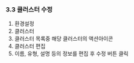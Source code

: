 ### 3.3 클러스터 수정

1. 환경설정
2. 클러스터
3. 클러스터 목록중 해당 클러스터의 액션아이콘
4. 클러스터 편집
5. 이름, 유형, 설명 등의 정보를 편집 후 수정 버튼 클릭



